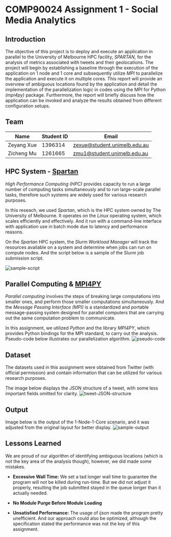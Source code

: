 # COMP90024 Assignment 1 - Social Media Analytics

## Introduction
The objective of this project is to deploy and execute an application in parallel to the University
of Melbourne HPC facility, *SPARTAN*, for the analysis of metrics associated with tweets and
their geolocations. The project will begin by establishing a baseline through the execution of
the application on 1 node and 1 core and subsequently utilize *MPI* to parallelize the application
and execute it on multiple cores. This report will provide an overview of ambiguous locations
found by the application and detail the implementation of the parallelization logic in codes
using the MPI for Python *(mpi4py)* package. Furthermore, the report will briefly discuss how
the application can be invoked and analyze the results obtained from different configuration
setups.

## Team 
| Name       	| Student ID 	| Email                          	|
|------------	|------------	|--------------------------------	|
| Zeyang Xue  | 1396314   	| zexue@student.unimelb.edu.au 	|
| Zicheng Mu 	| 1261665    	| zmu1@student.unimelb.edu.au    	|

## HPC System - [Spartan](https://dashboard.hpc.unimelb.edu.au/)

*High Performance Computing (HPC)* provides capacity to run a large number of computing tasks simultaneously and to run large-scale parallel tasks, therefore such systems are widely used for various research purposes.

In this reseach, we used *Spartan*, which is the HPC system owned by The University of Melbourne. It operates on the *Linux* operating system, which scales efficiently and effectively. And it run with a command-line interface with application use in batch mode due to latency and performance reasons. 

On the *Spartan* HPC system, the *Slurm Workload Manager* will track the resources available on a system and determine when jobs can run on compute nodes. And the script below is a sample of the Slurm job submission script.

![sample-script](https://github.com/jo-muuuuuu/Twitter-Analysis-on-HPC-Platform/assets/142861960/9e67e3fd-beaa-466b-bb54-407bfd396b25)


## Parallel Computing & [MPI4PY](https://mpi4py.readthedocs.io/en/stable/)
*Parallel computing* involves the steps of breaking large computations into smaller ones, and perform those smaller computations simultaneously. And the *Message Passing Interface (MPI)* is a standardized and portable message-passing system designed for parallel computers that are carrying out the same computation problem to communicate.

In this assignment, we utilized *Python* and the library *MPI4PY*, which provides Python bindings for the MPI standard, to carry out the analysis. Pseudo-code below illustrates our parallelization algorithm.
![pseudo-code](https://github.com/jo-muuuuuu/Twitter-Analysis-on-HPC-Platform/assets/142861960/f721bbe7-bbbc-4475-a510-aca33c6b896e)


## Dataset
The datasets used in this assignment were obtained from Twitter (with official permission) and contain information that can be utilized for various research purposes.

The image below displays the JSON structure of a tweet, with some less important fields omitted for clarity.
![tweet-JSON-structure](https://github.com/jo-muuuuuu/Twitter-Analysis-on-HPC-Platform/assets/142861960/b2535802-1150-47d8-bfc8-e7d37de74846)

## Output
Image below is the output of the 1-Node-1-Core scenario, and it was adjusted from the original layout for better display.
![sample-output](https://github.com/jo-muuuuuu/Twitter-Analysis-on-HPC-Platform/assets/142861960/62c7e0dc-658e-4f92-a911-9d94e531affd)

## Lessons Learned
We are proud of our algorithm of identifying ambiguous locations (which is not the key area of the analysis though), however, we did made some mistakes.

  * **Excessive Wall Time:** We set a tad longer wall time to guarantee the program will not be killed during run-time. But we did not adjust it properly, resulting the job submitted stayed in the queue longer than it actually needed.

  * **No Module Purge Before Module Loading**

  * **Unsatisfied Performance:** The usage of *ijson* made the program pretty unefficient. And our approach could also be optimized, although the specification stated the performance was not the key of this assignment.
